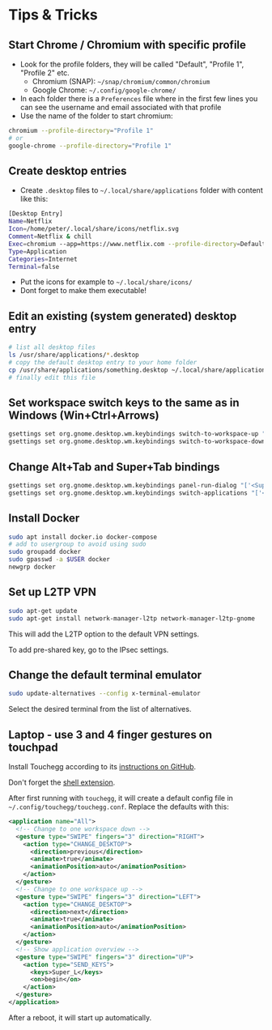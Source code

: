 # Tips & Tricks

## Start Chrome / Chromium with specific profile

* Look for the profile folders, they will be called "Default", "Profile 1", "Profile 2" etc.
  * Chromium (SNAP): `~/snap/chromium/common/chromium`
  * Google Chrome: `~/.config/google-chrome/`
* In each folder there is a `Preferences` file where in the first few lines you can see the username and email associated with that profile
* Use the name of the folder to start chromium:

```bash
chromium --profile-directory="Profile 1"
# or
google-chrome --profile-directory="Profile 1"
```

## Create desktop entries

* Create `.desktop` files to `~/.local/share/applications` folder with content like this:

```bash
[Desktop Entry]
Name=Netflix
Icon=/home/peter/.local/share/icons/netflix.svg
Comment=Netflix & chill
Exec=chromium --app=https://www.netflix.com --profile-directory=Default --start-maximized
Type=Application
Categories=Internet
Terminal=false
```

* Put the icons for example to `~/.local/share/icons/`
* Dont forget to make them executable!

## Edit an existing (system generated) desktop entry

```bash
# list all desktop files
ls /usr/share/applications/*.desktop
# copy the default desktop entry to your home folder
cp /usr/share/applications/something.desktop ~/.local/share/applications
# finally edit this file
```

## Set workspace switch keys to the same as in Windows \(Win+Ctrl+Arrows\)

```bash
gsettings set org.gnome.desktop.wm.keybindings switch-to-workspace-up "['<Super>Page_Up', '<Control><Super>Left']"
gsettings set org.gnome.desktop.wm.keybindings switch-to-workspace-down "['<Super>Page_Down', '<Control><Super>Right']"
```

## Change Alt+Tab and Super+Tab bindings

```bash
gsettings set org.gnome.desktop.wm.keybindings panel-run-dialog "['<Super>Tab']"
gsettings set org.gnome.desktop.wm.keybindings switch-applications "['<Alt>Tab']"
```

## Install Docker

```bash
sudo apt install docker.io docker-compose
# add to usergroup to avoid using sudo
sudo groupadd docker
sudo gpasswd -a $USER docker
newgrp docker
```

## Set up L2TP VPN 

```bash
sudo apt-get update 
sudo apt-get install network-manager-l2tp network-manager-l2tp-gnome
```

This will add the L2TP option to the default VPN settings. 

To add pre-shared key, go to the IPsec settings. 

## Change the default terminal emulator

```bash
sudo update-alternatives --config x-terminal-emulator
```
Select the desired terminal from the list of alternatives.

## Laptop - use 3 and 4 finger gestures on touchpad

Install Touchegg according to its [instructions on GitHub](https://github.com/JoseExposito/touchegg).

Don't forget the [shell extension](https://extensions.gnome.org/extension/4033/x11-gestures/).

After first running with `touchegg`, it will create a default config file in `~/.config/touchegg/touchegg.conf`. Replace the defaults with this:
```xml
<application name="All">
  <!-- Change to one workspace down -->
  <gesture type="SWIPE" fingers="3" direction="RIGHT">
    <action type="CHANGE_DESKTOP">
      <direction>previous</direction>
      <animate>true</animate>
      <animationPosition>auto</animationPosition>
    </action>
  </gesture>
  <!-- Change to one workspace up -->
  <gesture type="SWIPE" fingers="3" direction="LEFT">
    <action type="CHANGE_DESKTOP">
      <direction>next</direction>
      <animate>true</animate>
      <animationPosition>auto</animationPosition>
    </action>
  </gesture>
  <!-- Show application overview -->
  <gesture type="SWIPE" fingers="3" direction="UP">
    <action type="SEND_KEYS">
      <keys>Super_L</keys>
      <on>begin</on>
    </action>
  </gesture>
</application>
```
After a reboot, it will start up automatically.
